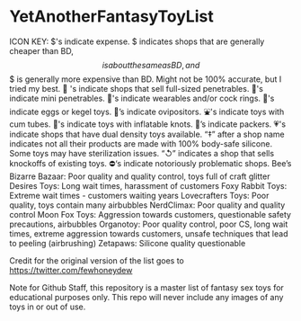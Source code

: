 # YetAnotherFantasyToyList

ICON KEY:
$'s indicate expense. $ indicates shops that are generally cheaper than BD, $$ is about the same as BD, and $$$ is generally more expensive than BD. Might not be 100% accurate, but I tried my best.
🍩 's indicate shops that sell full-sized penetrables.
🥯's indicate mini penetrables.
🍖's indicate wearables and/or cock rings.
🥚's indicate eggs or kegel toys.
🍡’s indicate ovipositors.
⛲'s indicate toys with cum tubes.
🎈's indicate toys with inflatable knots.
🍆’s indicate packers.
💗's indicate shops that have dual density toys available.
“‡” after a shop name indicates not all their products are made with 100% body-safe silicone. Some toys may have sterilization issues.
“↺” indicates a shop that sells knockoffs of existing toys.
⛔️‘s indicate notoriously problematic shops.
Bee’s Bizarre Bazaar: Poor quality and quality control, toys full of craft glitter
Desires Toys: Long wait times, harassment of customers
Foxy Rabbit Toys: Extreme wait times -  customers waiting years
Lovecrafters Toys: Poor quality, toys contain many airbubbles
NerdClimax: Poor quality and quality control
Moon Fox Toys: Aggression towards customers, questionable safety precautions, airbubbles
Organotoy: Poor quality control, poor CS, long wait times, extreme aggression towards customers, unsafe techniques that lead to peeling (airbrushing)
Zetapaws: Silicone quality questionable



Credit for the original version of the list goes to https://twitter.com/fewhoneydew

Note for Github Staff, this repository is a master list of fantasy sex toys for educational purposes only. This repo will never include any images of any toys in or out of use. 
